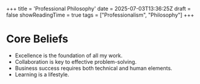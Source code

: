 +++
title = 'Professional Philosophy'
date = 2025-07-03T13:36:25Z
draft = false
showReadingTime = true
tags = ["Professionalism", "Philosophy"]
+++

# Core Beliefs
* Excellence is the foundation of all my work.
* Collaboration is key to effective problem-solving.
* Business success requires both technical and human elements.
* Learning is a lifestyle.